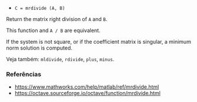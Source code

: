 * `C = mrdivide (A, B)`

Return the matrix right division of `A` and `B`.

This function and `A / B` are equivalent.

If the system is not square, or if the coefficient matrix is
singular, a minimum norm solution is computed.

Veja também: `mldivide`, `rdivide`, `plus`, `minus`.

### Referências

* https://www.mathworks.com/help/matlab/ref/mrdivide.html
* https://octave.sourceforge.io/octave/function/mrdivide.html
